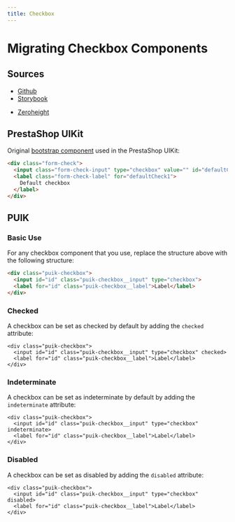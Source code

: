 ```yaml
---
title: Checkbox
---
```


# Migrating Checkbox Components

## Sources

- [Github](https://github.com/PrestaShopCorp/puik/tree/main/packages/components/checkbox)
- [Storybook](https://uikit.prestashop.com/?path=/story/components-checkbox--default)
<!-- - [Figma](https://www.figma.com/file/CUc5n1r2UIH30Tqec5DOvN/PrestaShop-Design-Kit?node-id=1837-12485&t=5pJry8GttTJVSJfC-0) -->
- [Zeroheight](https://zeroheight.com/47c0ab1be/p/295481-form/b/0132a8)

## PrestaShop UIKit

Original [bootstrap component](https://getbootstrap.com/docs/4.0/components/forms/#checkboxes-and-radios) used in the PrestaShop UIKit:

```html
<div class="form-check">
  <input class="form-check-input" type="checkbox" value="" id="defaultCheck1">
  <label class="form-check-label" for="defaultCheck1">
    Default checkbox
  </label>
</div>
```

## PUIK

### Basic Use

For any checkbox component that you use, replace the structure above with the following structure:

```html
<div class="puik-checkbox">
  <input id="id" class="puik-checkbox__input" type="checkbox">
  <label for="id" class="puik-checkbox__label">Label</label>
</div>
```

### Checked

A checkbox can be set as checked by default by adding the `checked` attribute:

```html{2}
<div class="puik-checkbox">
  <input id="id" class="puik-checkbox__input" type="checkbox" checked>
  <label for="id" class="puik-checkbox__label">Label</label>
</div>
```

### Indeterminate

A checkbox can be set as indeterminate by default by adding the `indeterminate` attribute:

```html{2}
<div class="puik-checkbox">
  <input id="id" class="puik-checkbox__input" type="checkbox" indeterminate>
  <label for="id" class="puik-checkbox__label">Label</label>
</div>
```

### Disabled

A checkbox can be set as disabled by adding the `disabled` attribute:

```html{2}
<div class="puik-checkbox">
  <input id="id" class="puik-checkbox__input" type="checkbox" disabled>
  <label for="id" class="puik-checkbox__label">Label</label>
</div>
```
